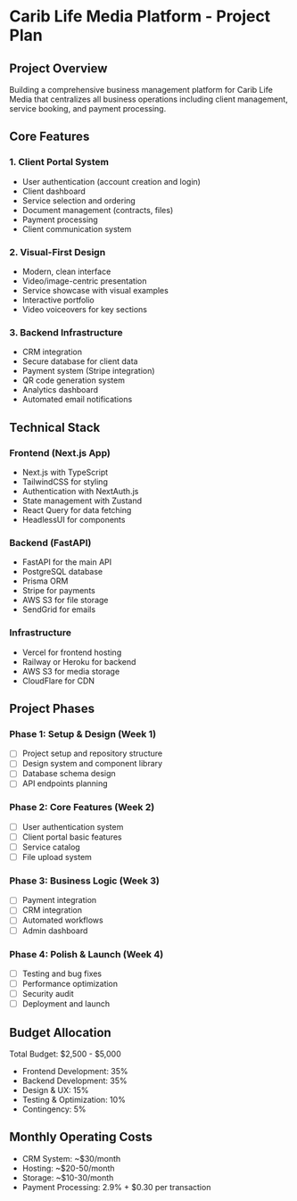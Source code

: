 # Carib Life Media Platform - Project Plan

## Project Overview
Building a comprehensive business management platform for Carib Life Media that centralizes all business operations including client management, service booking, and payment processing.

## Core Features

### 1. Client Portal System
- User authentication (account creation and login)
- Client dashboard
- Service selection and ordering
- Document management (contracts, files)
- Payment processing
- Client communication system

### 2. Visual-First Design
- Modern, clean interface
- Video/image-centric presentation
- Service showcase with visual examples
- Interactive portfolio
- Video voiceovers for key sections

### 3. Backend Infrastructure
- CRM integration
- Secure database for client data
- Payment system (Stripe integration)
- QR code generation system
- Analytics dashboard
- Automated email notifications

## Technical Stack

### Frontend (Next.js App)
- Next.js with TypeScript
- TailwindCSS for styling
- Authentication with NextAuth.js
- State management with Zustand
- React Query for data fetching
- HeadlessUI for components

### Backend (FastAPI)
- FastAPI for the main API
- PostgreSQL database
- Prisma ORM
- Stripe for payments
- AWS S3 for file storage
- SendGrid for emails

### Infrastructure
- Vercel for frontend hosting
- Railway or Heroku for backend
- AWS S3 for media storage
- CloudFlare for CDN

## Project Phases

### Phase 1: Setup & Design (Week 1)
- [ ] Project setup and repository structure
- [ ] Design system and component library
- [ ] Database schema design
- [ ] API endpoints planning

### Phase 2: Core Features (Week 2)
- [ ] User authentication system
- [ ] Client portal basic features
- [ ] Service catalog
- [ ] File upload system

### Phase 3: Business Logic (Week 3)
- [ ] Payment integration
- [ ] CRM integration
- [ ] Automated workflows
- [ ] Admin dashboard

### Phase 4: Polish & Launch (Week 4)
- [ ] Testing and bug fixes
- [ ] Performance optimization
- [ ] Security audit
- [ ] Deployment and launch

## Budget Allocation
Total Budget: $2,500 - $5,000

- Frontend Development: 35%
- Backend Development: 35%
- Design & UX: 15%
- Testing & Optimization: 10%
- Contingency: 5%

## Monthly Operating Costs
- CRM System: ~$30/month
- Hosting: ~$20-50/month
- Storage: ~$10-30/month
- Payment Processing: 2.9% + $0.30 per transaction
